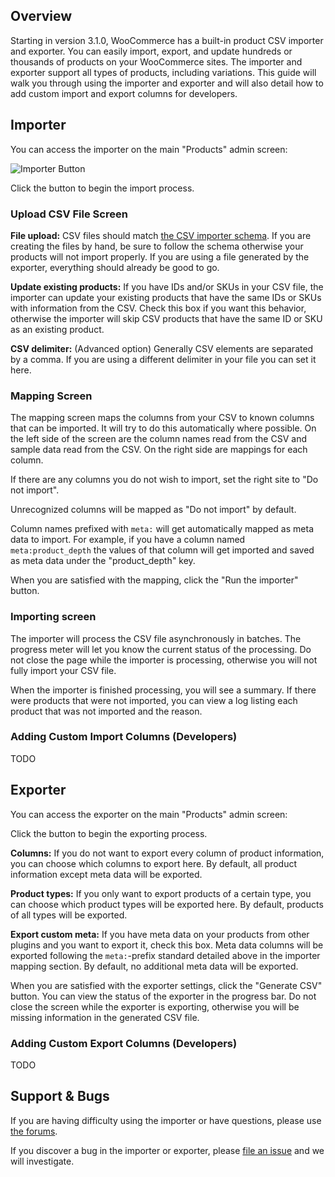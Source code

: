 ## Overview

Starting in version 3.1.0, WooCommerce has a built-in product CSV importer and exporter. You can easily import, export, and update hundreds or thousands of products on your WooCommerce sites. The importer and exporter support all types of products, including variations. This guide will walk you through using the importer and exporter and will also detail how to add custom import and export columns for developers.

## Importer

You can access the importer on the main "Products" admin screen:

![Importer Button](https://woocommerce.files.wordpress.com/2017/06/importerwiki11.png)

Click the button to begin the import process.

### Upload CSV File Screen

**File upload:** CSV files should match [the CSV importer schema](https://github.com/woocommerce/woocommerce/wiki/Product-CSV-Import-Schema). If you are creating the files by hand, be sure to follow the schema otherwise your products will not import properly. If you are using a file generated by the exporter, everything should already be good to go.

**Update existing products:** If you have IDs and/or SKUs in your CSV file, the importer can update your existing products that have the same IDs or SKUs with information from the CSV. Check this box if you want this behavior, otherwise the importer will skip CSV products that have the same ID or SKU as an existing product.

**CSV delimiter:** (Advanced option) Generally CSV elements are separated by a comma. If you are using a different delimiter in your file you can set it here.

### Mapping Screen

The mapping screen maps the columns from your CSV to known columns that can be imported. It will try to do this automatically where possible. On the left side of the screen are the column names read from the CSV and sample data read from the CSV. On the right side are mappings for each column. 

If there are any columns you do not wish to import, set the right site to "Do not import".

Unrecognized columns will be mapped as "Do not import" by default.

Column names prefixed with `meta:` will get automatically mapped as meta data to import. For example, if you have a column named `meta:product_depth` the values of that column will get imported and saved as meta data under the "product_depth" key.

When you are satisfied with the mapping, click the "Run the importer" button.

### Importing screen

The importer will process the CSV file asynchronously in batches. The progress meter will let you know the current status of the processing. Do not close the page while the importer is processing, otherwise you will not fully import your CSV file. 

When the importer is finished processing, you will see a summary. If there were products that were not imported, you can view a log listing each product that was not imported and the reason.

### Adding Custom Import Columns (Developers)

TODO

## Exporter

You can access the exporter on the main "Products" admin screen:

Click the button to begin the exporting process.

**Columns:** If you do not want to export every column of product information, you can choose which columns to export here. By default, all product information except meta data will be exported.

**Product types:** If you only want to export products of a certain type, you can choose which product types will be exported here. By default, products of all types will be exported.

**Export custom meta:** If you have meta data on your products from other plugins and you want to export it, check this box. Meta data columns will be exported following the `meta:`-prefix standard detailed above in the importer mapping section. By default, no additional meta data will be exported.

When you are satisfied with the exporter settings, click the "Generate CSV" button. You can view the status of the exporter in the progress bar. Do not close the screen while the exporter is exporting, otherwise you will be missing information in the generated CSV file.

### Adding Custom Export Columns (Developers)

TODO

## Support & Bugs

If you are having difficulty using the importer or have questions, please use [the forums](https://wordpress.org/support/plugin/woocommerce).

If you discover a bug in the importer or exporter, please [file an issue](https://github.com/woocommerce/woocommerce/issues) and we will investigate. 



